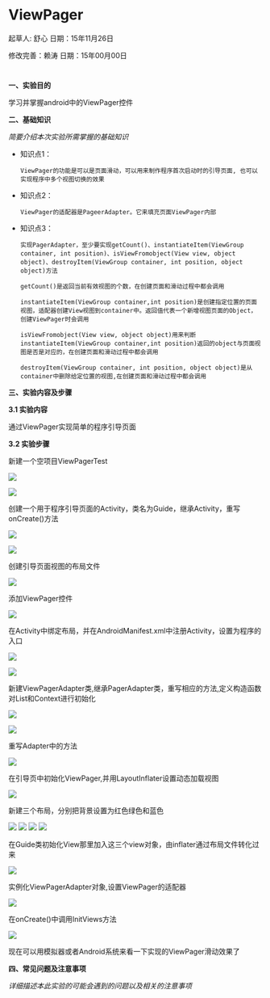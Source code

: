 # ViewPager

起草人: 舒心   日期：15年11月26日

修改完善：赖涛   日期：15年00月00日

# 

**一、实验目的**

学习并掌握android中的ViewPager控件

**二、基础知识**

*简要介绍本次实验所需掌握的基础知识*
   
* 知识点1：

      ViewPager的功能是可以是页面滑动，可以用来制作程序首次启动时的引导页面, 也可以实现程序中多个视图切换的效果

* 知识点2：

      ViewPager的适配器是PageerAdapter。它来填充页面ViewPager内部


* 知识点3：

      实现PagerAdapter，至少要实现getCount()、instantiateItem(ViewGroup container, int position)、isViewFromobject(View view, object object)、destroyItem(ViewGroup container, int position, object object)方法
      
      getCount()是返回当前有效视图的个数，在创建页面和滑动过程中都会调用
      
      instantiateItem(ViewGroup container,int position)是创建指定位置的页面视图，适配器创建View视图到container中。返回值代表一个新增视图页面的Object，创建ViewPager时会调用
      
      isViewFromobject(View view, object object)用来判断instantiateItem(ViewGroup container,int position)返回的object与页面视图是否是对应的，在创建页面和滑动过程中都会调用
      
      destroyItem(ViewGroup container, int position, object object)是从container中删除给定位置的视图,在创建页面和滑动过程中都会调用



   

**三、实验内容及步骤**

**3.1 实验内容**
 
 通过ViewPager实现简单的程序引导页面

**3.2 实验步骤**


新建一个空项目ViewPagerTest


![](QQ截图20151130121247.png)

![](QQ截图20151130121357.png)


创建一个用于程序引导页面的Activity，类名为Guide，继承Activity，重写onCreate()方法

![](QQ截图20151130121754.png)

![](QQ截图20151130122334.png)

创建引导页面视图的布局文件

![](QQ截图20151130122532.png)

添加ViewPager控件

![](QQ截图20151130123540.png)

在Activity中绑定布局，并在AndroidManifest.xml中注册Activity，设置为程序的入口

![](QQ截图20151130125204.png)

![](QQ截图20151130125313.png)

新建ViewPagerAdapter类,继承PagerAdapter类，重写相应的方法,定义构造函数对List<View>和Context进行初始化

![](QQ截图.png)

![](QQ截图20151130130610.png)

重写Adapter中的方法

![](QQ截图20151130131715.png)

在引导页中初始化ViewPager,并用LayoutInflater设置动态加载视图

![](QQ截图20151130132241.png)

新建三个布局，分别把背景设置为红色绿色和蓝色

![](QQ截图20151130155944.png)
![](QQ截图20151130160139.png)
![](QQ截图20151130160224.png)
![](QQ截图20151130160300.png)

在Guide类初始化View那里加入这三个view对象，由inflater通过布局文件转化过来

![](QQ截图20151130161034.png)

实例化ViewPagerAdapter对象,设置ViewPager的适配器

![](QQ截图20151130161654.png)

在onCreate()中调用InitViews方法

![](QQ截图20151130161805.png)

现在可以用模拟器或者Android系统来看一下实现的ViewPager滑动效果了

**四、常见问题及注意事项**

*详细描述本此实验的可能会遇到的问题以及相关的注意事项*


